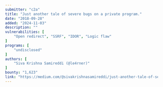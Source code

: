 ```yaml
---
submitter: "c2a"
title: "Just another tale of severe bugs on a private program."
date: "2018-09-28"
added: "2024-11-03"
description: ""
vulnerabilities: [
    "Open redirect", "SSRF", "IDOR", "Logic flaw"
]
programs: [
    "undisclosed"
]
authors: [
    "Siva Krishna Samireddi (@le4rner)"
]
bounty: "1,623"
link: "https://medium.com/@sivakrishnasamireddi/just-another-tale-of-severe-bugs-on-a-private-program-405870b03532"
---
```




